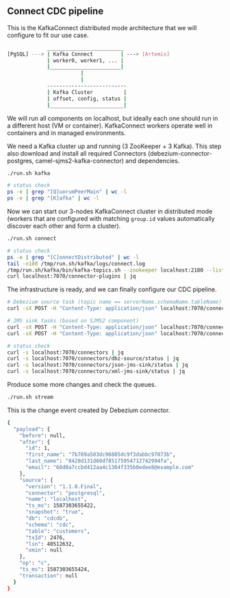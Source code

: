 ## Connect CDC pipeline

This is the KafkaConnect distributed mode architecture that we will configure to fit our use case.

```sh
             _________________________
[PgSQL] ---> | Kafka Connect         | ---> [Artemis]
             | worker0, worker1, ... |
             |_______________________|
                        |
                        |
             --------------------------
             | Kafka Cluster          |
             | offset, config, status |
             |________________________|           
```

We will run all components on localhost, but ideally each one should run in a different host (VM or container).
KafkaConnect workers operate well in containers and in managed environments.

We need a Kafka cluster up and running (3 ZooKeeper + 3 Kafka).
This step also download and install all required Connectors (debezium-connector-postgres, camel-sjms2-kafka-connector) and dependencies.

```sh
./run.sh kafka

# status check
ps -e | grep "[Q]uorumPeerMain" | wc -l
ps -e | grep "[K]afka" | wc -l
```

Now we can start our 3-nodes KafkaConnect cluster in distributed mode (workers that are configured with matching `group.id` values automatically discover each other and form a cluster).

```sh
./run.sh connect

# status check
ps -e | grep "[C]onnectDistributed" | wc -l
tail -n100 /tmp/run.sh/kafka/logs/connect.log
/tmp/run.sh/kafka/bin/kafka-topics.sh --zookeeper localhost:2180 --list
curl localhost:7070/connector-plugins | jq
```

The infrastructure is ready, and we can finally configure our CDC pipeline.

```sh
# Debezium source task (topic name == serverName.schemaName.tableName)
curl -sX POST -H "Content-Type: application/json" localhost:7070/connectors -d @connect-cdc/config/connectors/dbz-source.json

# JMS sink tasks (based on SJMS2 component)
curl -sX POST -H "Content-Type: application/json" localhost:7070/connectors -d @connect-cdc/config/connectors/json-jms-sink.json
curl -sX POST -H "Content-Type: application/json" localhost:7070/connectors -d @connect-cdc/config/connectors/xml-jms-sink.json

# status check
curl -s localhost:7070/connectors | jq
curl -s localhost:7070/connectors/dbz-source/status | jq
curl -s localhost:7070/connectors/json-jms-sink/status | jq
curl -s localhost:7070/connectors/xml-jms-sink/status | jq
```

Produce some more changes and check the queues.

```sh
./run.sh stream
```

This is the change event created by Debezium connector.

```sh
{
  "payload": {
    "before": null,
    "after": {
      "id": 1,
      "first_name": "7b789a503dc96805dc9f3dabbc97073b",
      "last_name": "8428d131d60d785175954712742994fa",
      "email": "68d0a7ccbd412aa4c1304f335b0edee8@example.com"
    },
    "source": {
      "version": "1.1.0.Final",
      "connector": "postgresql",
      "name": "localhost",
      "ts_ms": 1587303655422,
      "snapshot": "true",
      "db": "cdcdb",
      "schema": "cdc",
      "table": "customers",
      "txId": 2476,
      "lsn": 40512632,
      "xmin": null
    },
    "op": "c",
    "ts_ms": 1587303655424,
    "transaction": null
  }
}
```
